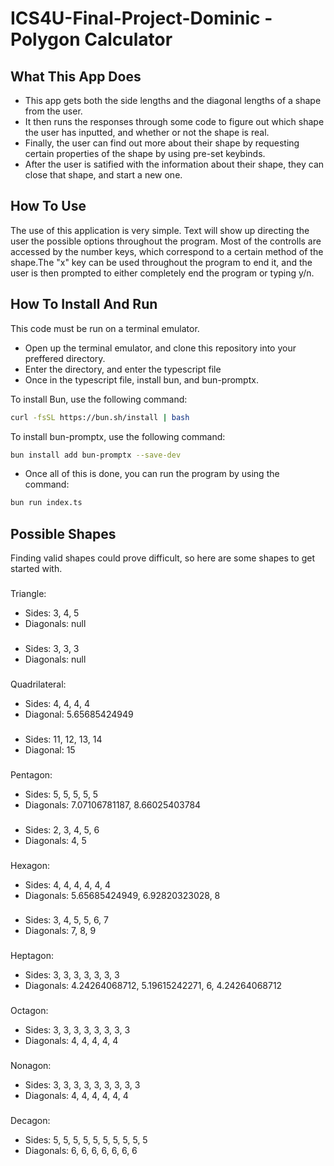 # ICS4U-Final-Project-Dominic - Polygon Calculator

## What This App Does
- This app gets both the side lengths and the diagonal lengths of a shape from the user.
- It then runs the responses through some code to figure out which shape the user has inputted, and whether or not the shape is real.
- Finally, the user can find out more about their shape by requesting certain properties of the shape by using pre-set keybinds.
- After the user is satified with the information about their shape, they can close that shape, and start a new one.

## How To Use
The use of this application is very simple. Text will show up directing the user the possible options throughout the program. Most of the controlls are accessed by the number keys, which correspond to a certain method of the shape.The "x" key can be used throughout the program to end it, and the user is then prompted to either completely end the program or typing y/n.

## How To Install And Run
This code must be run on a terminal emulator.
- Open up the terminal emulator, and clone this repository into your preffered directory.
- Enter the directory, and enter the typescript file
- Once in the typescript file, install bun, and bun-promptx.

To install Bun, use the following command:
```bash
curl -fsSL https://bun.sh/install | bash
```

To install bun-promptx, use the following command:
```bash
bun install add bun-promptx --save-dev
```

- Once all of this is done, you can run the program by using the command:
```bash
bun run index.ts
```


## Possible Shapes
Finding valid shapes could prove difficult, so here are some shapes to get started with. 

###
Triangle: 
- Sides: 3, 4, 5
- Diagonals: null
###
- Sides: 3, 3, 3
- Diagonals: null
###

Quadrilateral:
- Sides: 4, 4, 4, 4
- Diagonal: 5.65685424949
###
- Sides: 11, 12, 13, 14
- Diagonal: 15
###

Pentagon:
- Sides: 5, 5, 5, 5, 5
- Diagonals: 7.07106781187, 8.66025403784
###
- Sides: 2, 3, 4, 5, 6
- Diagonals: 4, 5
###

Hexagon:
- Sides: 4, 4, 4, 4, 4, 4
- Diagonals: 5.65685424949, 6.92820323028, 8
###
- Sides: 3, 4, 5, 5, 6, 7
- Diagonals: 7, 8, 9
###

Heptagon:
- Sides: 3, 3, 3, 3, 3, 3, 3
- Diagonals: 4.24264068712, 5.19615242271, 6, 4.24264068712
###

Octagon:
- Sides: 3, 3, 3, 3, 3, 3, 3, 3
- Diagonals: 4, 4, 4, 4, 4
###

Nonagon:
- Sides: 3, 3, 3, 3, 3, 3, 3, 3, 3
- Diagonals: 4, 4, 4, 4, 4, 4
###

Decagon:
- Sides: 5, 5, 5, 5, 5, 5, 5, 5, 5, 5
- Diagonals: 6, 6, 6, 6, 6, 6, 6